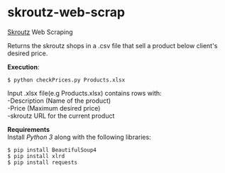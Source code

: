 # skroutz-web-scrap
[Skroutz](https://www.skroutz.gr/) Web Scraping

Returns the skroutz shops in a .csv file that sell  a product below client's desired price.  

**Execution**:  
```
$ python checkPrices.py Products.xlsx  
```

Input .xlsx file(e.g Products.xlsx) contains rows with:  
-Description (Name of the product)  
-Price (Maximum desired price)  
-skroutz URL for the current product 


**Requirements**  
Install *Python 3* along with the following libraries:  
```
$ pip install BeautifulSoup4  
$ pip install xlrd  
$ pip install requests 
```


